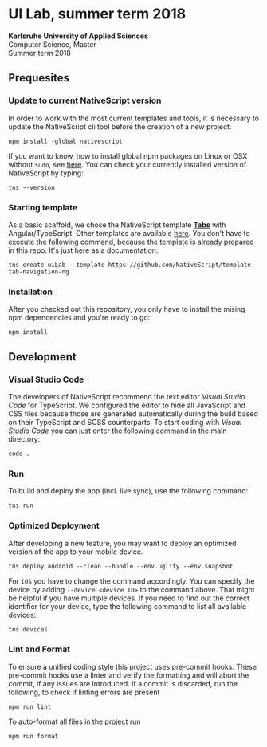 # UI Lab, summer term 2018

**Karlsruhe University of Applied Sciences**  
Computer Science, Master  
Summer term 2018  

## Prequesites

### Update to current NativeScript version
In order to work with the most current templates and tools, it is necessary to update the NativeScript cli tool before the creation of a new project:
```
npm install -global nativescript
```

If you want to know, how to install global npm packages on Linux or OSX without `sudo`, see [here](https://johnpapa.net/node-and-npm-without-sudo/). You can check your currently installed version of NativeScript by typing:
```
tns --version
```

### Starting template
As a basic scaffold, we chose the NativeScript template **[Tabs](https://github.com/NativeScript/template-tab-navigation-ng)** with Angular/TypeScript. Other templates are available [here](https://docs.nativescript.org/tooling/app-templates). You don't have to execute the following command, because the template is already prepared in this repo. It's just here as a documentation:
```
tns create uiLab --template https://github.com/NativeScript/template-tab-navigation-ng
```

### Installation
After you checked out this repository, you only have to install the mising npm dependencies and you're ready to go:
```
npm install
```

## Development

### Visual Studio Code
The developers of NativeScript recommend the text editor *Visual Studio Code* for TypeScript. We configured the editor to hide all JavaScript and CSS files because those are generated automatically during the build based on their TypeScript and SCSS counterparts. To start coding with *Visual Studio Code* you can just enter the following command in the main directory:
```
code .
```

### Run
To build and deploy the app (incl. live sync), use the following command:
```
tns run
```

### Optimized Deployment
After developing a new feature, you may want to deploy an optimized version of the app to your mobile device.
```
tns deploy android --clean --bundle --env.uglify --env.snapshot
```

For `iOS` you have to change the command accordingly. You can specify the device by adding `--device <device ID>` to the command above. That might be helpful if you have multiple devices. If you need to find out the correct identifier for your device, type the following command to list all available devices:
```
tns devices
```

### Lint and Format
To ensure a unified coding style this project uses pre-commit hooks. These pre-commit hooks use a linter and verify the formatting and will abort the commit, if any issues are introduced. If a commit is discarded, run the following, to check if linting errors are present
```
npm run lint
```

To auto-format all files in the project run
```
npm run format
```
